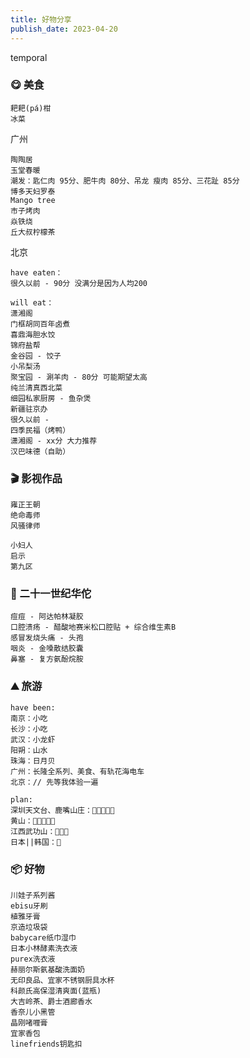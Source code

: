 ```yaml
---
title: 好物分享
publish_date: 2023-04-20
---
```


temporal

### 😋 美食

```
耙耙(pá)柑
冰菜
```

广州

```
陶陶居
玉堂春暖
潮发：匙仁肉 95分、肥牛肉 80分、吊龙 瘦肉 85分、三花趾 85分
博多天妇罗泰
Mango tree
市子烤肉
焱铁烧
丘大叔柠檬茶
```

北京

```
have eaten：
很久以前 - 90分 没满分是因为人均200

will eat：
潇湘阁
门框胡同百年卤煮
喜鼎海胆水饺
锦府盐帮
金谷园 - 饺子
小吊梨汤
聚宝园 - 涮羊肉 - 80分 可能期望太高
纯兰清真西北菜
细园私家厨房 - 鱼杂煲
新疆驻京办
很久以前 - 
四季民福（烤鸭）
潇湘阁 - xx分 大力推荐
汉巴味德（自助）
```

### 🎬 影视作品

```
雍正王朝
绝命毒师
风骚律师

小妇人
启示
第九区
```

### 💊 二十一世纪华佗

```
痘痘 - 阿达帕林凝胶
口腔溃疡 - 醋酸地赛米松口腔贴 + 综合维生素B
感冒发烧头痛 - 头孢
咽炎 - 金嗓散结胶囊
鼻塞 - 复方氨酚烷胺
```

### ⛰️ 旅游

```
have been:
南京：小吃
长沙：小吃
武汉：小龙虾
阳朔：山水
珠海：日月贝
广州：长隆全系列、美食、有轨花海电车
北京：// 先等我体验一遍
```

```
plan:
深圳天文台、鹿嘴山庄：🌟🌟🌟🌟🌟 
黄山：🌟🌟🌟🌟🌟 
江西武功山：🌟🌟🌟    
日本||韩国：🌟       
```

### 📦 好物

```
川娃子系列酱
ebisu牙刷
植雅牙膏
京造垃圾袋
babycare纸巾湿巾
日本小林酵素洗衣液
purex洗衣液
赫丽尔斯氨基酸洗面奶
无印良品、宜家不锈钢厨具水杯
科颜氏高保湿清爽面(蓝瓶)
大吉岭茶、爵士酒廊香水
香奈儿小黑管
晶刚啫喱膏
宜家香包
linefriends钥匙扣
```